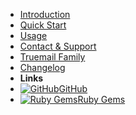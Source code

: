 - [Introduction](introduction)
- [Quick Start](quick-start)
- [Usage](usage)
- [Contact & Support](contact-support)
- [Truemail Family](truemail-family)
- [Changelog](changelog)
- **Links**
- [![GitHub](https://icongram.jgog.in/simple/github.svg?color=808080&size=16)GitHub](https://github.com/truemail-rb/truemail-rspec)
- [![Ruby Gems](https://icongr.am/devicon/ruby-plain.svg?size=16&color=currentColor&size=16)Ruby Gems](https://rubygems.org/gems/truemail-rspec)

